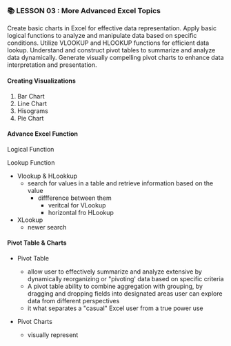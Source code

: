 ### 📚 LESSON 03 : More Advanced Excel Topics

Create basic charts in Excel for effective data representation.
Apply basic logical functions to analyze and manipulate data based on specific conditions.
Utilize VLOOKUP and HLOOKUP functions for efficient data lookup.
Understand and construct pivot tables to summarize and analyze data dynamically.
Generate visually compelling pivot charts to enhance data interpretation and presentation. 


#### Creating Visualizations

1. Bar Chart
2. Line Chart
3. Hisograms
4. Pie Chart



#### Advance Excel Function

Logical Function


Lookup Function
- Vlookup & HLookkup
    - search for values in a table and retrieve information based on the value
        - diffference between them
            - veritcal for VLookup
            - horizontal fro HLookup
- XLookup
    - newer search


#### Pivot Table & Charts 
- Pivot Table 
    - allow user to effectively summarize and analyze extensive by dynamically reorganizing or "pivoting' data based on specific criteria
    - A  pivot table ability to combine aggregation with grouping, by dragging and dropping fields into designated areas user can explore data from different perspectives
    - it what separates a "casual" Excel user from a true power use

- Pivot Charts
   - visually represent